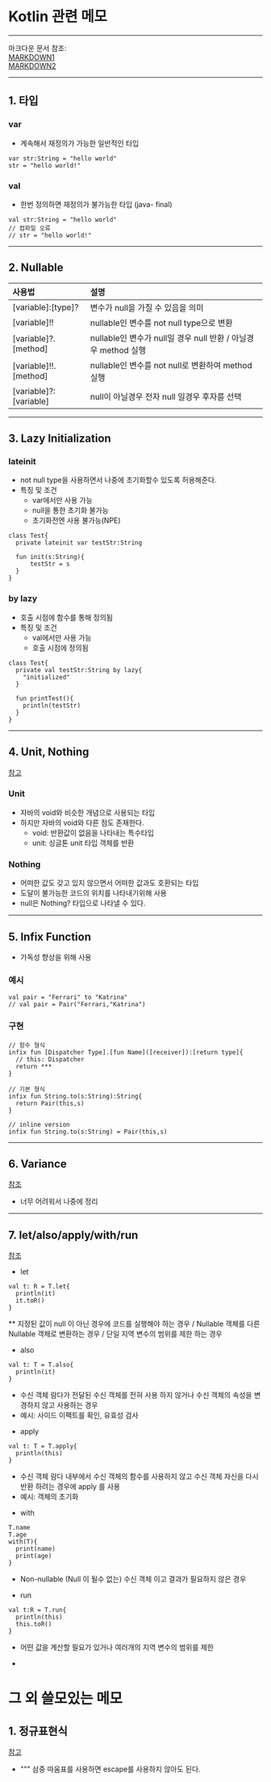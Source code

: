 # Kotlin 관련 메모
***
마크다운 문서 참조:  
[MARKDOWN1](https://gist.github.com/ihoneymon/652be052a0727ad59601)  
[MARKDOWN2](https://heropy.blog/2017/09/30/markdown/)
***
## 1. 타입
### var 
* 계속해서 재정의가 가능한 일반적인 타입
```
var str:String = "hello world"
str = "hello world!"
```
### val  
* 한번 정의하면 재정의가 불가능한 타입 (java- final)
```
val str:String = "hello world"
// 컴파일 오류
// str = "hello world!"
```
***
## 2. Nullable
|사용법|설명|
|:---|:---------|
| [variable]:[type]?|변수가 null을 가질 수 있음을 의미|
| [variable]!!|nullable인 변수를 not null type으로 변환|
| [variable]?.[method]|nullable인 변수가 null일 경우 null 반환 / 아닐경우 method 실행|
| [variable]!!.[method]|nullable인 변수를 not null로 변환하여 method실행|
| [variable]?:[variable]|null이 아닐경우 전자 null 일경우 후자를 선택|
***
## 3. Lazy Initialization
### lateinit
* not null type을 사용하면서 나중에 초기화할수 있도록 허용해준다.  
* 특징 및 조건
  + var에서만 사용 가능
  + null을 통한 초기화 불가능
  + 초기화전엔 사용 불가능(NPE)
```
class Test{
  private lateinit var testStr:String
  
  fun init(s:String){
      testStr = s
  }
}
```
### by lazy
* 호출 시점에 함수를 통해 정의됨
* 특징 및 조건
  + val에서만 사용 가능
  + 호출 시점에 정의됨
```
class Test{
  private val testStr:String by lazy{
    "initialized"
  }
  
  fun printTest(){
    println(testStr)
  }
}
```
***
## 4. Unit, Nothing
[참고](https://medium.com/@lunay0ung/kotlin-unit%EA%B3%BC-nothing-e3ff9143fd65)
### Unit
* 자바의 void와 비슷한 개념으로 사용되는 타입
* 하지만 자바의 void와 다른 점도 존재한다.
  + void: 반환값이 없음을 나타내는 특수타입
  + unit: 싱글톤 unit 타입 객체를 반환
### Nothing
* 어떠한 값도 갖고 있지 않으면서 어떠한 값과도 호환되는 타입
* 도달이 불가능한 코드의 위치를 나타내기위해 사용
* null은 Nothing? 타입으로 나타낼 수 있다.
***
## 5. Infix Function  
* 가독성 향상을 위해 사용  

### 예시
```
val pair = "Ferrari" to "Katrina"
// val pair = Pair("Ferrari,"Katrina")
```
### 구현
```
// 함수 형식
infix fun [Dispatcher Type].[fun Name]([receiver]):[return type]{
  // this: Dispatcher
  return ***
}

// 기본 형식
infix fun String.to(s:String):String{
  return Pair(this,s)
}

// inline version
infix fun String.to(s:String) = Pair(this,s)
```
***
## 6. Variance
[참조](https://medium.com/mj-studio/%EC%BD%94%ED%8B%80%EB%A6%B0-%EC%A0%9C%EB%84%A4%EB%A6%AD-in-out-3b809869610e)
* 너무 어려워서 나중에 정리
***
## 7. let/also/apply/with/run
[참조](https://medium.com/@limgyumin/%EC%BD%94%ED%8B%80%EB%A6%B0-%EC%9D%98-apply-with-let-also-run-%EC%9D%80-%EC%96%B8%EC%A0%9C-%EC%82%AC%EC%9A%A9%ED%95%98%EB%8A%94%EA%B0%80-4a517292df29)
* let
```
val t: R = T.let{
  println(it)
  it.toR()
}
```
** 지정된 값이 null 이 아닌 경우에 코드를 실행해야 하는 경우 / Nullable 객체를 다른 Nullable 객체로 변환하는 경우 / 단일 지역 변수의 범위를 제한 하는 경우
* also
```
val t: T = T.also{
  println(it)
}
```
  + 수신 객체 람다가 전달된 수신 객체를 전혀 사용 하지 않거나 수신 객체의 속성을 변경하지 않고 사용하는 경우
  + 예시: 사이드 이팩트를 확인, 유효성 검사
* apply
```
val t: T = T.apply{
  println(this)
}
```
  + 수신 객체 람다 내부에서 수신 객체의 함수를 사용하지 않고 수신 객체 자신을 다시 반환 하려는 경우에 apply 를 사용
  + 예시: 객체의 초기화
* with
```
T.name
T.age
with(T){
  print(name)
  print(age)
}
```
  + Non-nullable (Null 이 될수 없는) 수신 객체 이고 결과가 필요하지 않은 경우
* run
```
val t:R = T.run{
  println(this)
  this.toR()
}
```
  + 어떤 값을 계산할 필요가 있거나 여러개의 지역 변수의 범위를 제한
* 
# 그 외 쓸모있는 메모
## 1. 정규표현식
[참고](https://wormwlrm.github.io/2020/07/19/Regular-Expressions-Tutorial.html)
* """ 삼중 따움표를 사용하면 escape를 사용하지 않아도 된다.
